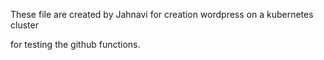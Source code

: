 These file are created by Jahnavi for creation wordpress on a kubernetes cluster

for testing the github functions.
